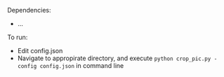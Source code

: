 Dependencies:

- ...

To run:

- Edit config.json
- Navigate to appropirate directory, and execute `python crop_pic.py -config config.json` in command line


